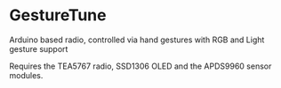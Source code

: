 # GestureTune
Arduino based radio, controlled via hand gestures with RGB and Light gesture support

Requires the TEA5767 radio, SSD1306 OLED and the APDS9960 sensor modules.
